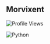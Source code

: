 ## Morvixent

![Profile Views](https://komarev.com/ghpvc/?username=Morvixent)

![Python](https://img.shields.io/badge/Python-3.9-blue?logo=python&logoColor=white)


